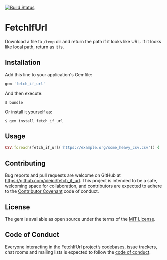 [![Build Status](https://travis-ci.com/oieioi/fetch_if_url.svg?branch=master)](https://travis-ci.com/oieioi/fetch_if_url)

# FetchIfUrl

Download a file to `/temp` dir and return the path if it looks like URL.
If it looks like local path, return as it is.

## Installation

Add this line to your application's Gemfile:

```ruby
gem 'fetch_if_url'
```

And then execute:

    $ bundle

Or install it yourself as:

    $ gem install fetch_if_url

## Usage

```ruby
CSV.foreach(fetch_if_url('https://example.org/some_heavy_csv.csv')) { |row| ... }
```

## Contributing

Bug reports and pull requests are welcome on GitHub at https://github.com/oieioi/fetch_if_url. This project is intended to be a safe, welcoming space for collaboration, and contributors are expected to adhere to the [Contributor Covenant](http://contributor-covenant.org) code of conduct.

## License

The gem is available as open source under the terms of the [MIT License](https://opensource.org/licenses/MIT).

## Code of Conduct

Everyone interacting in the FetchIfUrl project’s codebases, issue trackers, chat rooms and mailing lists is expected to follow the [code of conduct](https://github.com/oieioi/fetch_if_url/blob/master/CODE_OF_CONDUCT.md).
